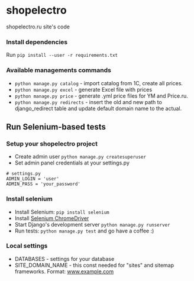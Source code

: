 # shopelectro
shopelectro.ru site's code

### Install dependencies
Run `pip install --user -r requirements.txt`


### Available managements commands
- `python manage.py catalog` - import catalog from 1C, create all prices.
- `python manage.py excel` - generate Excel file with prices
- `python manage.py price` - generate .yml price files for YM and Price.ru.
- `python manage.py redirects` - insert the old and new path to django_redirect table and update default domain name to
                                 the actual.

## Run Selenium-based tests

### Setup your shopelectro project
- Create admin user `python manage.py createsuperuser`
- Set admin panel credentials at your settings.py
```
# settings.py
ADMIN_LOGIN = 'user'
ADMIN_PASS = 'your_password'
```


### Install selenium
- Install Selenium: `pip install selenium`
- Install [Selenium ChromeDriver](https://sites.google.com/a/chromium.org/chromedriver/downloads)
- Start Django's development server `python manage.py runserver`
- Run tests: `python manage.py test` and go have a coffee :)

### Local settings
- DATABASES - settings for your database
- SITE_DOMAIN_NAME - this const needed for "sites" and sitemap frameworks. Format: www.example.com